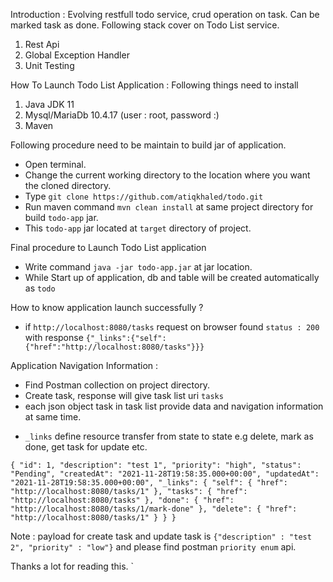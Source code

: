 
Introduction : Evolving restfull todo service, crud operation on task. Can be marked task as done. Following stack cover on Todo List service. 
1. Rest Api
2. Global Exception Handler
3. Unit Testing

How To Launch Todo List Application :
Following things need to install 
1. Java JDK 11
2. Mysql/MariaDb 10.4.17 (user : root, password :)
3. Maven

Following procedure need to be maintain to build jar of application.
* Open terminal.
* Change the current working directory to the location where you want the cloned directory.
* Type `git clone https://github.com/atiqkhaled/todo.git`
* Run maven command `mvn clean install` at same project directory for build `todo-app` jar.
* This `todo-app` jar located at `target` directory of project.

Final procedure to Launch Todo List application
* Write command `java -jar todo-app.jar` at jar location.
* While Start up of application, db and table will be created automatically as `todo`

How to know application launch successfully ?
* if `http://localhost:8080/tasks` request on browser found `status : 200` with response `{"_links":{"self":{"href":"http://localhost:8080/tasks"}}}`

Application Navigation Information :
* Find Postman collection on project directory.
* Create task, response will give task list uri `tasks`
* each json object task in task list provide data and navigation information at same time. 
 - `_links` define resource transfer from state to state  e.g delete, mark as done, get task for update etc.
 
`
             {
                "id": 1,
                "description": "test 1",
                "priority": "high",
                "status": "Pending",
                "createdAt": "2021-11-28T19:58:35.000+00:00",
                "updatedAt": "2021-11-28T19:58:35.000+00:00",
                "_links": {
                    "self": {
                        "href": "http://localhost:8080/tasks/1"
                    },
                    "tasks": {
                        "href": "http://localhost:8080/tasks"
                    },
                    "done": {
                        "href": "http://localhost:8080/tasks/1/mark-done"
                    },
                    "delete": {
                        "href": "http://localhost:8080/tasks/1"
                    }
                }
            }
`
            
 Note : payload for create task and update task is `{"description" : "test 2", "priority" : "low"}` and please find postman `priority enum` api.
 
 Thanks a lot for reading this.
`
